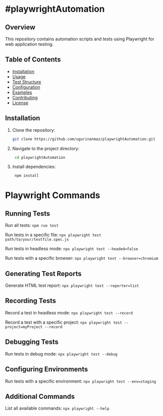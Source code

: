 # #playwrightAutomation

## Overview

This repository contains automation scripts and tests using Playwright for web application testing.

## Table of Contents

- [Installation](#installation)
- [Usage](#usage)
- [Test Structure](#test-structure)
- [Configuration](#configuration)
- [Examples](#examples)
- [Contributing](#contributing)
- [License](#license)

## Installation

1. Clone the repository:

   ```bash
   git clone https://github.com/ugurinanmaz/playwrightAutomation.git

2. Navigate to the project directory:

   ```bash
    cd playwrightAutomation

3. Install dependencies:

   ```bash
    npm install

# Playwright Commands

## Running Tests

Run all tests:
`npm run test`

Run tests in a specific file:
`npx playwright test path/to/your/testfile.spec.js` 

Run tests in headless mode:
`npx playwright test --headed=false` 

Run tests with a specific browser:
`npx playwright test --browser=chromium` 

## Generating Test Reports

Generate HTML test report:
`npx playwright test --reporter=list` 

## Recording Tests

Record a test in headless mode:
`npx playwright test --record` 

Record a test with a specific project:
`npx playwright test --project=myProject --record` 

## Debugging Tests

Run tests in debug mode:
`npx playwright test --debug` 

## Configuring Environments

Run tests with a specific environment:
`npx playwright test --env=staging` 

## Additional Commands

List all available commands:
`npx playwright --help` 
